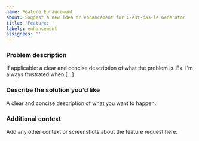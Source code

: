 ```yaml
---
name: Feature Enhancement
about: Suggest a new idea or enhancement for C-est-pas-le Generator
title: 'Feature: '
labels: enhancement
assignees: ''
---
```


### Problem description

If applicable: a clear and concise description of what the problem is. Ex. I'm always frustrated when [...]

### Describe the solution you'd like

A clear and concise description of what you want to happen.

### Additional context

Add any other context or screenshots about the feature request here.
